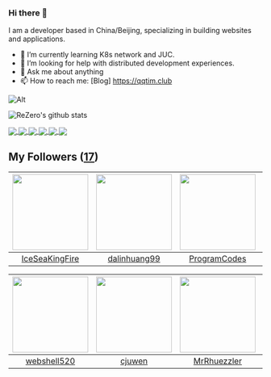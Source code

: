 ### Hi there 👋

  I am a developer based in China/Beijing, specializing in building websites and applications.
  
  - 🌱 I’m currently learning K8s network and JUC.
  - 🤔 I’m looking for help with distributed development experiences.
  - 💬 Ask me about anything
  - 📫 How to reach me: [Blog] https://qqtim.club
 
  ![Alt](https://repobeats.axiom.co/api/embed/8399998901440d2bee975b807885f239c421af0d.svg "Repobeats analytics image")
   
  
  ![ReZero's github stats](https://github-readme-stats.vercel.app/api?username=rezeros&show_icons=true&title_color=fff&icon_color=79ff97&text_color=9f9f9f&bg_color=151515)
  
 
  <a href="https://github.com/rezeros/git">
<img align="center" src="https://github-readme-stats.vercel.app/api/pin/?username=rezeros&repo=git&title_color=fff&icon_color=79ff97&text_color=9f9f9f&bg_color=151515" />
  </a>
  <a href="https://github.com/rezeros/zerobox">
<img align="center" src="https://github-readme-stats.vercel.app/api/pin/?username=rezeros&repo=zerobox&title_color=fff&icon_color=79ff97&text_color=9f9f9f&bg_color=151515" />
  </a>

  <a href="https://github.com/rezeros/leetcode">
<img align="center" src="https://github-readme-stats.vercel.app/api/pin/?username=rezeros&repo=leetcode&title_color=fff&icon_color=79ff97&text_color=9f9f9f&bg_color=151515" />
  </a>
   <a href="https://github.com/rezeros/LLone">
<img align="center" src="https://github-readme-stats.vercel.app/api/pin/?username=rezeros&repo=LLone&title_color=fff&icon_color=79ff97&text_color=9f9f9f&bg_color=151515" />
  </a>
   <a href="https://github.com/rezeros">
<img align="center" src="https://github-readme-stats.vercel.app/api/top-langs/?username=rezeros&layout=compact&exclude_repo=rezeros,rezeros.github.io,blog-source&hide=css,html&langs_count=8" />
  </a>

 <a href="https://github.com/rezeros">
<img align="center" src="https://github-readme-stats.vercel.app/api/wakatime?username=rezeros" />
  </a>
  

## My Followers ([17](https://github.com/ReZeroS?tab=followers))

| <img src="https://avatars.githubusercontent.com/u/34676280?v=4" width="150" height="150" /> | <img src="https://avatars.githubusercontent.com/u/6508763?v=4" width="150" height="150" /> | <img src="https://avatars.githubusercontent.com/u/40146766?v=4" width="150" height="150" /> | <img src="https://avatars.githubusercontent.com/u/22606989?v=4" width="150" height="150" /> |
| :-----------------------------------------------------------------------------------------: | :----------------------------------------------------------------------------------------: | :-----------------------------------------------------------------------------------------: | :-----------------------------------------------------------------------------------------: |
|                     [IceSeaKingFire](https://github.com/IceSeaKingFire)                     |                       [dalinhuang99](https://github.com/dalinhuang99)                      |                       [ProgramCodes](https://github.com/ProgramCodes)                       |                           [ABUGADAY](https://github.com/ABUGADAY)                           |

| <img src="https://avatars.githubusercontent.com/u/11921874?v=4" width="150" height="150" /> | <img src="https://avatars.githubusercontent.com/u/20887192?v=4" width="150" height="150" /> | <img src="https://avatars.githubusercontent.com/u/71453807?v=4" width="150" height="150" /> | <img src="https://avatars.githubusercontent.com/u/28078734?v=4" width="150" height="150" /> |
| :-----------------------------------------------------------------------------------------: | :-----------------------------------------------------------------------------------------: | :-----------------------------------------------------------------------------------------: | :-----------------------------------------------------------------------------------------: |
|                        [webshell520](https://github.com/webshell520)                        |                             [cjuwen](https://github.com/cjuwen)                             |                        [MrRhuezzler](https://github.com/MrRhuezzler)                        |                           [nullbull](https://github.com/nullbull)                           |